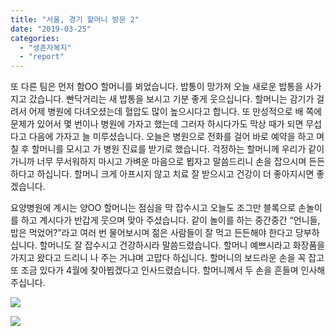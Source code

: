 ```yaml
---
title: "서울, 경기 할머니 방문 2"
date: "2019-03-25"
categories: 
  - "생존자복지"
  - "report"
---
```


또 다른 팀은 먼저 함OO 할머니를 뵈었습니다. 밥통이 망가져 오늘 새로운 밥통을 사가지고 갔습니다. 빤닥거리는 새 밥통을 보시고 기분 좋게 웃으십니다. 할머니는 감기가 걸려서 어제 병원에 다녀오셨는데 혈압도 많이 높으시다고 합니다. 또 만성적으로 배 쪽에 문제가 있어서 몇 번이나 병원에 가자고 했는데 그러자 하시다가도 막상 때가 되면 무섭다고 다음에 가자고 늘 미루셨습니다. 오늘은 병원으로 전화를 걸어 바로 예약을 하고 며칠 후 할머니를 모시고 가 병원 진료를 받기로 했습니다. 걱정하는 할머니께 우리가 같이 가니까 너무 무서워하지 마시고 가벼운 마음으로 뵙자고 말씀드리니 손을 잡으시며 든든하다고 하십니다. 할머니 크게 아프시지 않고 치료 잘 받으시고 건강이 더 좋아지시면 좋겠습니다.

요양병원에 계시는 양OO 할머니는 점심을 막 잡수시고 오늘도 조그만 블록으로 손놀이를 하고 계시다가 반갑게 웃으며 맞아 주셨습니다. 같이 놀이를 하는 중간중간 “언니들, 밥은 먹었어?”라고 여러 번 물어보시며 젊은 사람들이 잘 먹고 든든해야 한다고 당부하십니다. 할머니도 잘 잡수시고 건강하시라 말씀드렸습니다. 할머니 예쁘시라고 화장품을 가지고 왔다고 드리니 나 주는 거냐며 고맙다 하십니다. 할머니의 보드라운 손을 꼭 잡고 또 조금 있다가 4월에 찾아뵙겠다고 인사드렸습니다. 할머니께서 두 손을 흔들며 인사해 주십니다.

![](https://womenandwar.net/kr/wp-content/uploads/2019/03/photo_2019-03-25_16-16-10-225x300.jpg)

![](https://womenandwar.net/kr/wp-content/uploads/2019/03/사본-photo_2019-03-25_16-14-08-300x179.jpg)
